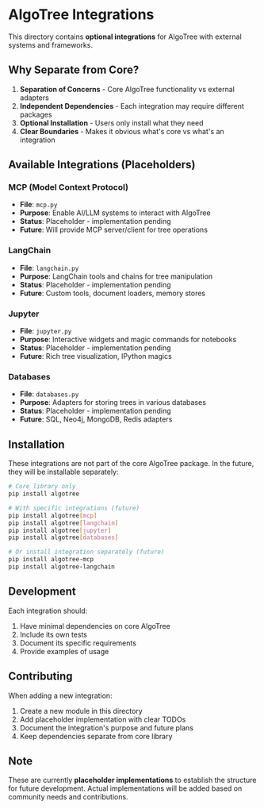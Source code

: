 # AlgoTree Integrations

This directory contains **optional integrations** for AlgoTree with external systems and frameworks.

## Why Separate from Core?

1. **Separation of Concerns** - Core AlgoTree functionality vs external adapters
2. **Independent Dependencies** - Each integration may require different packages
3. **Optional Installation** - Users only install what they need
4. **Clear Boundaries** - Makes it obvious what's core vs what's an integration

## Available Integrations (Placeholders)

### MCP (Model Context Protocol)
- **File**: `mcp.py`
- **Purpose**: Enable AI/LLM systems to interact with AlgoTree
- **Status**: Placeholder - implementation pending
- **Future**: Will provide MCP server/client for tree operations

### LangChain
- **File**: `langchain.py`
- **Purpose**: LangChain tools and chains for tree manipulation
- **Status**: Placeholder - implementation pending
- **Future**: Custom tools, document loaders, memory stores

### Jupyter
- **File**: `jupyter.py`  
- **Purpose**: Interactive widgets and magic commands for notebooks
- **Status**: Placeholder - implementation pending
- **Future**: Rich tree visualization, IPython magics

### Databases
- **File**: `databases.py`
- **Purpose**: Adapters for storing trees in various databases
- **Status**: Placeholder - implementation pending
- **Future**: SQL, Neo4j, MongoDB, Redis adapters

## Installation

These integrations are not part of the core AlgoTree package. In the future, they will be installable separately:

```bash
# Core library only
pip install algotree

# With specific integrations (future)
pip install algotree[mcp]
pip install algotree[langchain]
pip install algotree[jupyter]
pip install algotree[databases]

# Or install integration separately (future)
pip install algotree-mcp
pip install algotree-langchain
```

## Development

Each integration should:
1. Have minimal dependencies on core AlgoTree
2. Include its own tests
3. Document its specific requirements
4. Provide examples of usage

## Contributing

When adding a new integration:
1. Create a new module in this directory
2. Add placeholder implementation with clear TODOs
3. Document the integration's purpose and future plans
4. Keep dependencies separate from core library

## Note

These are currently **placeholder implementations** to establish the structure for future development. Actual implementations will be added based on community needs and contributions.
